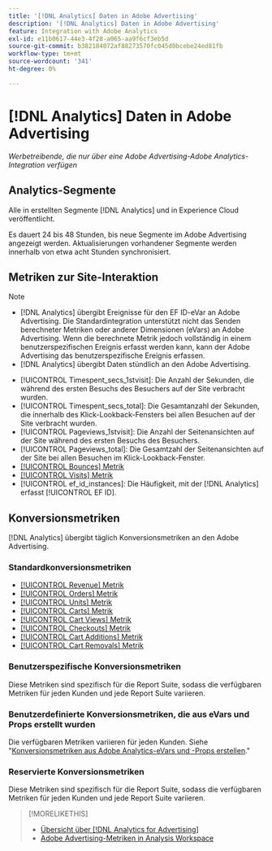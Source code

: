 ```yaml
---
title: '[!DNL Analytics] Daten in Adobe Advertising'
description: '[!DNL Analytics] Daten in Adobe Advertising'
feature: Integration with Adobe Analytics
exl-id: e11b0617-44e3-4f28-a065-aa9f6cf3eb5d
source-git-commit: b382184072af88273570fc045d0bcebe24ed81fb
workflow-type: tm+mt
source-wordcount: '341'
ht-degree: 0%

---
```


# [!DNL Analytics] Daten in Adobe Advertising

*Werbetreibende, die nur über eine Adobe Advertising-Adobe Analytics-Integration verfügen*

## Analytics-Segmente

Alle in erstellten Segmente [!DNL Analytics] und in Experience Cloud veröffentlicht.

Es dauert 24 bis 48 Stunden, bis neue Segmente im Adobe Advertising angezeigt werden. Aktualisierungen vorhandener Segmente werden innerhalb von etwa acht Stunden synchronisiert.

<!-- I added "metric" to some of the links below, even though it looks redundant, because of syntax limitations: If you use [!DNL] or [!UICONTROL] as the sole text of a link (such as [[!UICONTROL Revenue]], the tag is included in the link text (such as "[!UICONTROL Revenue]") when it's published. -->

## Metriken zur Site-Interaktion

>[!NOTE]
>
>* [!DNL Analytics] übergibt Ereignisse für den EF ID-eVar an Adobe Advertising.  Die Standardintegration unterstützt nicht das Senden berechneter Metriken oder anderer Dimensionen (eVars) an Adobe Advertising. Wenn die berechnete Metrik jedoch vollständig in einem benutzerspezifischen Ereignis erfasst werden kann, kann der Adobe Advertising das benutzerspezifische Ereignis erfassen.
>* [!DNL Analytics] übergibt Daten stündlich an den Adobe Advertising.

* [!UICONTROL Timespent_secs_1stvisit]: Die Anzahl der Sekunden, die während des ersten Besuchs des Besuchers auf der Site verbracht wurden.
* [!UICONTROL Timespent_secs_total]: Die Gesamtanzahl der Sekunden, die innerhalb des Klick-Lookback-Fensters bei allen Besuchen auf der Site verbracht wurden.
* [!UICONTROL Pageviews_1stvisit]: Die Anzahl der Seitenansichten auf der Site während des ersten Besuchs des Besuchers.
* [!UICONTROL Pageviews_total]: Die Gesamtzahl der Seitenansichten auf der Site bei allen Besuchen im Klick-Lookback-Fenster.
* [[!UICONTROL Bounces] Metrik](https://experienceleague.adobe.com/docs/analytics/components/metrics/bounces.html)
* [[!UICONTROL Visits] Metrik](https://experienceleague.adobe.com/docs/analytics/components/metrics/visits.html)
* [!UICONTROL ef_id_instances]: Die Häufigkeit, mit der [!DNL Analytics] erfasst [!UICONTROL EF ID].

## Konversionsmetriken

[!DNL Analytics] übergibt täglich Konversionsmetriken an den Adobe Advertising.

### Standardkonversionsmetriken

* [[!UICONTROL Revenue] Metrik](https://experienceleague.adobe.com/docs/analytics/components/metrics/revenue.html)
* [[!UICONTROL Orders] Metrik](https://experienceleague.adobe.com/docs/analytics/components/metrics/orders.html)
* [[!UICONTROL Units] Metrik](https://experienceleague.adobe.com/docs/analytics/components/metrics/units.html)
* [[!UICONTROL Carts] Metrik](https://experienceleague.adobe.com/docs/analytics/components/metrics/carts.html)
* [[!UICONTROL Cart Views] Metrik](https://experienceleague.adobe.com/docs/analytics/components/metrics/cart-views.html)
* [[!UICONTROL Checkouts] Metrik](https://experienceleague.adobe.com/docs/analytics/components/metrics/checkouts.html)
* [[!UICONTROL Cart Additions] Metrik](https://experienceleague.adobe.com/docs/analytics/components/metrics/cart-additions.html)
* [[!UICONTROL Cart Removals] Metrik](https://experienceleague.adobe.com/docs/analytics/components/metrics/cart-removals.html)

### Benutzerspezifische Konversionsmetriken

Diese Metriken sind spezifisch für die Report Suite, sodass die verfügbaren Metriken für jeden Kunden und jede Report Suite variieren.

### Benutzerdefinierte Konversionsmetriken, die aus eVars und Props erstellt wurden

Die verfügbaren Metriken variieren für jeden Kunden. Siehe &quot;[Konversionsmetriken aus Adobe Analytics-eVars und -Props erstellen](/help/integrations/analytics/conversion-metrics-from-evars.md).&quot;

### Reservierte Konversionsmetriken

Diese Metriken sind spezifisch für die Report Suite, sodass die verfügbaren Metriken für jeden Kunden und jede Report Suite variieren.

>[!MORELIKETHIS]
>
>* [Übersicht über [!DNL Analytics for Advertising]](overview.md)
>* [Adobe Advertising-Metriken in Analysis Workspace](/help/integrations/analytics/advertising-metrics-in-analytics.md)
